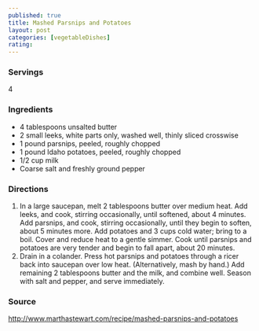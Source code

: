 ```yaml
---
published: true
title: Mashed Parsnips and Potatoes
layout: post
categories: [vegetableDishes]
rating: 
---
```

### Servings
4

### Ingredients
- 4 tablespoons unsalted butter
- 2 small leeks, white parts only, washed well, thinly sliced crosswise
- 1 pound parsnips, peeled, roughly chopped
- 1 pound Idaho potatoes, peeled, roughly chopped
- 1/2 cup milk
- Coarse salt and freshly ground pepper

 

### Directions
1. In a large saucepan, melt 2 tablespoons butter over medium heat. Add leeks, and cook, stirring occasionally, until softened, about 4 minutes. Add parsnips, and cook, stirring occasionally, until they begin to soften, about 5 minutes more. Add potatoes and 3 cups cold water; bring to a boil. Cover and reduce heat to a gentle simmer. Cook until parsnips and potatoes are very tender and begin to fall apart, about 20 minutes.
2. Drain in a colander. Press hot parsnips and potatoes through a ricer back into saucepan over low heat. (Alternatively, mash by hand.) Add remaining 2 tablespoons butter and the milk, and combine well. Season with salt and pepper, and serve immediately.

### Source
<a href="http://www.marthastewart.com/recipe/mashed-parsnips-and-potatoes" target="new">http://www.marthastewart.com/recipe/mashed-parsnips-and-potatoes</a>
